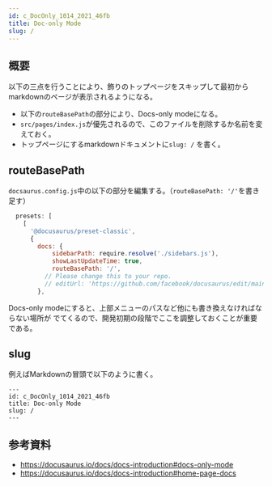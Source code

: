 ```yaml
---
id: c_DocOnly_1014_2021_46fb
title: Doc-only Mode
slug: /
---
```



## 概要

以下の三点を行うことにより、飾りのトップページをスキップして最初からmarkdownのページが表示されるようになる。

- 以下の`routeBasePath`の部分により、Docs-only modeになる。
- `src/pages/index.js`が優先されるので、このファイルを削除するか名前を変えておく。
- トップページにするmarkdownドキュメントに`slug: /` を書く。


## routeBasePath

`docsaurus.config.js`中の以下の部分を編集する。（`routeBasePath: '/'`を書き足す）

```javascript
  presets: [
    [
      '@docusaurus/preset-classic',
      {
        docs: {
            sidebarPath: require.resolve('./sidebars.js'),
            showLastUpdateTime: true,
            routeBasePath: '/',
          // Please change this to your repo.
          // editUrl: 'https://github.com/facebook/docusaurus/edit/main/website/',
        },

```

Docs-only modeにすると、上部メニューのパスなど他にも書き換えなければならない場所が
でてくるので、開発初期の段階でここを調整しておくことが重要である。


## slug

例えばMarkdownの冒頭で以下のように書く。

```
---
id: c_DocOnly_1014_2021_46fb
title: Doc-only Mode
slug: /
---

```


## 参考資料

- https://docusaurus.io/docs/docs-introduction#docs-only-mode
- https://docusaurus.io/docs/docs-introduction#home-page-docs
